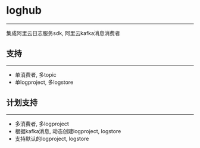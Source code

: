 # loghub
--------
集成阿里云日志服务sdk, 阿里云kafka消息消费者

## 支持
-------
- 单消费者, 多topic
- 单logproject, 多logstore

## 计划支持
-------
- 多消费者, 多logproject
- 根据kafka消息, 动态创建logproject, logstore
- 支持默认的logproject, logstore